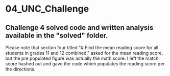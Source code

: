 # 04_UNC_Challenge

## Challenge 4 solved code and written analysis available in the "solved" folder.    
 
 
Please note that section four titled "# Find the mean reading score for all students in grades 11 and 12 combined." asked for the mean reading score, but the pre populated figure was actually the math score. I left the match score hashed out and gave the code which populates the reading score per the directions. 
